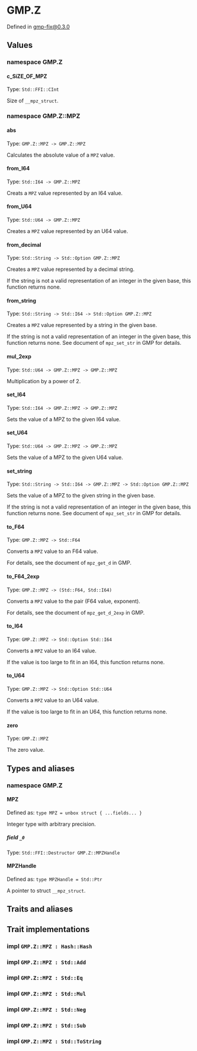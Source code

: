 # GMP.Z

Defined in gmp-fix@0.3.0

## Values

### namespace GMP.Z

#### c_SiZE_OF_MPZ

Type: `Std::FFI::CInt`

Size of `__mpz_struct`.

### namespace GMP.Z::MPZ

#### abs

Type: `GMP.Z::MPZ -> GMP.Z::MPZ`

Calculates the absolute value of a `MPZ` value.

#### from_I64

Type: `Std::I64 -> GMP.Z::MPZ`

Creats a `MPZ` value represented by an I64 value.

#### from_U64

Type: `Std::U64 -> GMP.Z::MPZ`

Creates a `MPZ` value represented by an U64 value.

#### from_decimal

Type: `Std::String -> Std::Option GMP.Z::MPZ`

Creates a `MPZ` value represented by a decimal string.

If the string is not a valid representation of an integer in the given base, this function returns none.

#### from_string

Type: `Std::String -> Std::I64 -> Std::Option GMP.Z::MPZ`

Creates a `MPZ` value represented by a string in the given base.

If the string is not a valid representation of an integer in the given base, this function returns none.
See document of `mpz_set_str` in GMP for details.

#### mul_2exp

Type: `Std::U64 -> GMP.Z::MPZ -> GMP.Z::MPZ`

Multiplication by a power of 2.

#### set_I64

Type: `Std::I64 -> GMP.Z::MPZ -> GMP.Z::MPZ`

Sets the value of a MPZ to the given I64 value.

#### set_U64

Type: `Std::U64 -> GMP.Z::MPZ -> GMP.Z::MPZ`

Sets the value of a MPZ to the given U64 value.

#### set_string

Type: `Std::String -> Std::I64 -> GMP.Z::MPZ -> Std::Option GMP.Z::MPZ`

Sets the value of a MPZ to the given string in the given base.

If the string is not a valid representation of an integer in the given base, this function returns none.
See document of `mpz_set_str` in GMP for details.

#### to_F64

Type: `GMP.Z::MPZ -> Std::F64`

Converts a `MPZ` value to an F64 value.

For details, see the document of `mpz_get_d` in GMP.

#### to_F64_2exp

Type: `GMP.Z::MPZ -> (Std::F64, Std::I64)`

Converts a `MPZ` value to the pair (F64 value, exponent).

For details, see the document of `mpz_get_d_2exp` in GMP.

#### to_I64

Type: `GMP.Z::MPZ -> Std::Option Std::I64`

Converts a `MPZ` value to an I64 value.

If the value is too large to fit in an I64, this function returns none.

#### to_U64

Type: `GMP.Z::MPZ -> Std::Option Std::U64`

Converts a `MPZ` value to an U64 value.

If the value is too large to fit in an U64, this function returns none.

#### zero

Type: `GMP.Z::MPZ`

The zero value.

## Types and aliases

### namespace GMP.Z

#### MPZ

Defined as: `type MPZ = unbox struct { ...fields... }`

Integer type with arbitrary precision.

##### field `_0`

Type: `Std::FFI::Destructor GMP.Z::MPZHandle`

#### MPZHandle

Defined as: `type MPZHandle = Std::Ptr`

A pointer to struct `__mpz_struct`.

## Traits and aliases

## Trait implementations

### impl `GMP.Z::MPZ : Hash::Hash`

### impl `GMP.Z::MPZ : Std::Add`

### impl `GMP.Z::MPZ : Std::Eq`

### impl `GMP.Z::MPZ : Std::Mul`

### impl `GMP.Z::MPZ : Std::Neg`

### impl `GMP.Z::MPZ : Std::Sub`

### impl `GMP.Z::MPZ : Std::ToString`